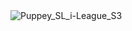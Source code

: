<!DOCTYPE html>
<html lang="en">
<head>
	<style>
			table, th, td {
  border: 1px solid black;
  border-collapse: collapse;
}
            th, td {
  padding: 10px;
}
		    th, td {
  text-align: center;
}
		</style>
	<title>minu esimene leht</title>
	<meta charset="utf-8">
</head>
<body>
	<img src="https://liquipedia.net/commons/images/0/07/Puppey_SL_i-League_S3.jpg" alt="Puppey_SL_i-League_S3">

</body>
<html>
